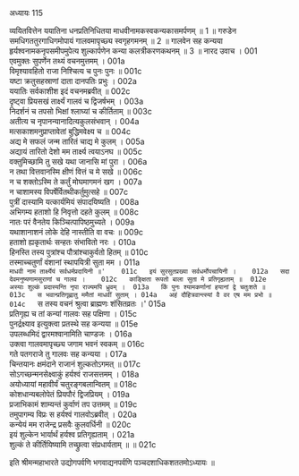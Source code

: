 अध्यायः 115

व्ययितवित्तेन ययातिना धनप्रतिनिधितया माधवीनामकस्वकन्यकासमर्पणम् ॥ 1 ॥ गरुडेन समधिगततुरगाधिगमोपायं गालवमापृच्छ्य स्वगृहगमनम् ॥ 2 ॥ गालवेन सह कन्यया हृर्यश्वनामकनृपसमीपमुपेत्य शुल्कार्पणेन कन्या कलत्रीकरणकथनम् ॥ 3 ॥
नारद उवाच ।	001    
एवमुक्तः सुपर्णेन तथ्यं वचनमुत्तमम् ।	001a  
विमृश्यावहितो राजा निश्चित्य च पुनः पुनः ॥	001c  
यष्टा क्रतुसहस्राणां दाता दानपतिः प्रभुः ।	002a  
ययातिः सर्वकाशीश इदं वचनमब्रवीत् ॥	002c  
दृष्ट्वा प्रियसखं तार्क्ष्यं गालवं च द्विजर्षभम् ।	003a  
निदर्शनं च तपसो भिक्षां श्लाघ्यां च कीर्तिताम् ॥	003c  
अतीत्य च नृपानन्यानादित्यकुलसंभवान् ।	004a  
मत्सकाशमनुप्राप्तावेतां बुद्धिमवेक्ष्य च ॥	004c  
अद्य मे सफलं जन्म तारितं चाद्य मे कुलम् ।	005a  
अद्यायं तारितो देशो मम तार्क्ष्य त्वयाऽनघ ॥	005c  
वक्तुमिच्छामि तु सखे यथा जानासि मां पुरा ।	006a  
न तथा वित्तवानस्मि क्षीणं वित्तं च मे सखे ॥	006c  
न च शक्तोऽस्मि ते कर्तुं मोघमागमनं खग ।	007a  
न चाशामस्य विपर्षेर्वितथीकर्तुमुत्सहे ॥	007c  
पुत्रीं दास्यामि यत्कार्यमियं संपादयिष्यति ।	008a  
अभिगम्य हताशो हि निवृत्तो दहते कुलम् ॥	008c  
नातः परं वैनतेय किञ्चित्पापिष्ठमुच्यते ।	009a  
यथाशानाशनं लोके देहि नास्तीति वा वचः ॥	009c  
हताशो ह्यकृतार्थः सन्हतः संभावितो नरः ।	010a  
हिनस्ति तस्य पुत्रांश्च पौत्रांश्चाकुर्वतो हितम् ॥	010c  
तस्माच्चतुर्णां वंशानां स्थापयित्री सुता मम ।	011a  
`माधवी नाम तार्क्ष्येयं सर्वधर्मप्रदायिनी ॥'	011c  
इयं सुरसुतप्रख्या सर्वधर्मोपचायिनी ।	012a  
सदा देवमनुष्यणामसुराणां च गालव ।	012c  
काङ्क्षिता रूपतो बाला सुता मे प्रतिगृह्यताम् ॥	012e   
अस्याः शुल्कं प्रदास्यन्ति नृपा राज्यमपि ध्रुवम् ।	013a  
किं पुनः श्यामकर्णानां हयानां द्वे चतुःशते ॥	013c  
स भवान्प्रतिगृह्णातु ममैतां माधवीं सुताम् ।	014a  
अहं दौहित्रवान्त्स्यां वै वर एष मम प्रभो ॥	014c  
`स तस्य वचनं श्रुत्वा ब्राह्मणः शंसितव्रतः ।'	015a  
प्रतिगृह्य च तां कन्यां गालवः सह पक्षिणा ।	015c  
पुनर्द्रक्ष्याव इत्युक्त्वा प्रतस्थे सह कन्यया ॥	015e   
उपलब्धमिदं द्वारमश्वानामिति चाण्डजः ।	016a  
उक्त्वा गालवमापृच्छ्य जगाम भवनं स्वकम् ॥	016c  
गते पतगराजे तु गालवः सह कन्यया ।	017a  
चिन्तयानः क्षमंदाने राजानं शुल्कतोऽगमत् ॥	017c  
सोऽगच्छन्मनसेक्ष्वाकुं हर्यश्वं राजसत्तमम् ।	018a  
अयोध्यायां महावीर्यं चतुरङ्गबलान्वितम् ॥	018c  
कोशधान्यबलोपेतं प्रियपौरं द्विजप्रियम् ।	019a  
प्रजाभिकामं शाम्यन्तं कुर्वाणं तप उत्तमम् ॥	019c  
तमुपागम्य विप्रः स हर्यश्वं गालवोऽब्रवीत् ।	020a  
कन्येयं मम राजेन्द्र प्रसवैः कुलवर्धिनी ॥	020c  
इयं शुल्केन भार्यार्थं हर्यश्व प्रतिगृह्यताम् ।	021a  
शुल्कं ते कीर्तियिष्यामि तच्छ्रुत्वा संप्रधार्यताम् ॥ ॥	021c  

इति श्रीमन्महाभारते उद्योगपर्वणि भगवाद्यनपर्वणि पञ्चदशाधिकशततमोऽध्यायः ॥
